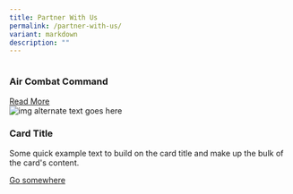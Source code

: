 ```yaml
---
title: Partner With Us
permalink: /partner-with-us/
variant: markdown
description: ""
---
```

<div class="sgds-example-card-grid">
        <div class="card-group">
           <div class="card sgds">
              <img src="https://www.mindef.gov.sg/web/wcm/connect/rsaf/f09f28d1-14c2-45a5-9477-527222cae18d/Air-Combat-Command.png?MOD=AJPERES&amp;CACHEID=ROOTWORKSPACE.Z18_1QK41482L8HD90QOSSLBSG34O4-f09f28d1-14c2-45a5-9477-527222cae18d-mBdlcG7" alt="" class="card-img-top">
              <div class="card-body">
                 <h3 class="card-title">Air Combat Command</h3>
                 <a href="https://www.mindef.gov.sg/web/portal/rsaf/rsaf-forces/commands/detail/air-combat-command" class="card-link">Read More</a>
              </div>
           </div>
           <div class="card sgds">
              <img src="https://images.unsplash.com/photo-1473093295043-cdd812d0e601?ixlib=rb-1.2.1&amp;ixid=MnwxMjA3fDB8MHxwaG90by1wYWdlfHx8fGVufDB8fHx8&amp;auto=format&amp;fit=crop&amp;w=1740&amp;q=80" alt="img alternate text goes here" class="card-img-top">
              <div class="card-body">
                 <h3 class="card-title">Card Title</h3>
                 <p class="card-text">Some quick example text to build on the card title and make up the bulk of the card's
                    content.
                 </p>
                 <a href="#" class="card-link">Go somewhere</a>
              </div>
           </div>
        </div>
    </div>